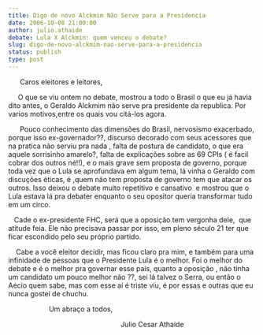 ```yaml
---
title: Digo de novo Alckmim Não Serve para a Presidencia
date: 2006-10-08 21:00:00
author: julio.athaide
debate: Lula X Alckmin: quem venceu o debate?
slug: digo-de-novo-alckmim-nao-serve-para-a-presidencia
status: publish 
type: post
---
```


      Caros eleitores e leitores,


     O que se viu ontem no debate, mostrou a todo o Brasil o que eu já havia dito antes, o Geraldo Alckmim não serve pra presidente da republica. Por varios motivos,entre os quais vou citá-los agora.


      Pouco conhecimento das dimensões do Brasil, nervosismo exacerbado, porque isso ex-governador??, discurso decorado com seus acessores que na pratica não serviu pra nada , falta de postura de candidato, o que era aquele sorrisinho amarelo?, falta de explicações sobre as 69 CPIs ( é facil cobrar dos outros né!!), e o mais grave sem proposta de governo, porque toda vez que o Lula se aprofundava em algum tema, lá vinha o Geraldo com discuções éticas, é ,quem não tem proposta de governo tem que atacar os outros. Isso deixou o debate muito repetitivo e cansativo  e mostrou que o Lula estava lá pra debater enquanto o seu opositor queria transformar tudo em um circo.


   Cade o ex-presidente FHC, será que a oposição tem vergonha dele,  que atitude feia. Ele não precisava passar por isso, em pleno século 21 ter que ficar escondido pelo seu próprio partido.


    Cabe a você eleitor decidir, mas ficou claro pra mim, e também para uma infinidade de pessoas que o Presidente Lula é o melhor. Foi o melhor do debate e é o melhor pra governar esse país, quanto a oposição , não tinha um candidato um pouco melhor não ??, sei lá talvez o Serra, ou então o Aécio quem sabe, mas com esse aí é triste viu, é por essas e outras que eu nunca gostei de chuchu.


                     Um abraço a todos,


                                                          Julio Cesar Athaide


 


